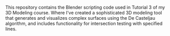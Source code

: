 This repository contains the Blender scripting code used in Tutorial 3 of my 3D Modeling course. Where I've created a sophisticated 3D modeling tool that generates and visualizes complex surfaces using the De Casteljau algorithm, and includes functionality for intersection testing with specified lines.
